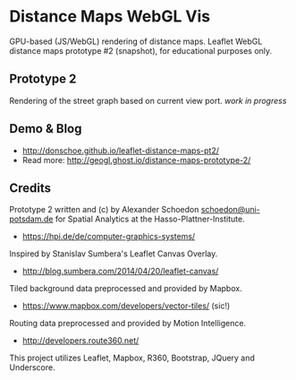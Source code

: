 Distance Maps WebGL Vis
=======================

GPU-based (JS/WebGL) rendering of distance maps. Leaflet WebGL distance maps prototype #2 (snapshot), for educational purposes only.


Prototype 2
-----------

Rendering of the street graph based on current view port. *work in progress*

Demo & Blog
-----------

  - http://donschoe.github.io/leaflet-distance-maps-pt2/
  - Read more: http://geogl.ghost.io/distance-maps-prototype-2/

Credits
-------

Prototype 2 written and (c) by Alexander Schoedon <schoedon@uni-potsdam.de>
for Spatial Analytics at the Hasso-Plattner-Institute.
  - https://hpi.de/de/computer-graphics-systems/

Inspired by Stanislav Sumbera's Leaflet Canvas Overlay.
  - http://blog.sumbera.com/2014/04/20/leaflet-canvas/

Tiled background data preprocessed and provided by Mapbox.
  - https://www.mapbox.com/developers/vector-tiles/ (sic!)

Routing data preprocessed and provided by Motion Intelligence.
  - http://developers.route360.net/

This project utilizes Leaflet, Mapbox, R360, Bootstrap, JQuery and Underscore.
